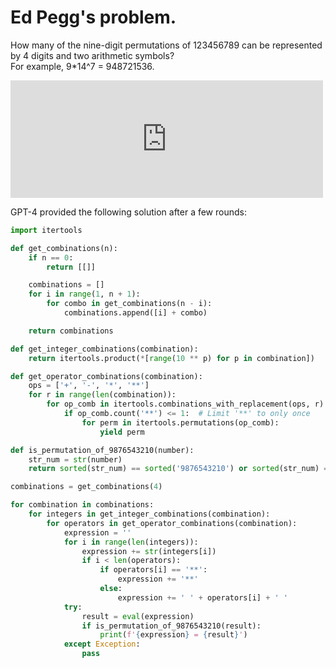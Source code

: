 # Ed Pegg's problem.

How many of the nine-digit permutations of 123456789 can be represented by 4 digits and two arithmetic symbols?  
For example, 9*14^7 = 948721536.

<iframe src="https://www.facebook.com/plugins/post.php?href=https%3A%2F%2Fwww.facebook.com%2Fed.pegg%2Fposts%2Fpfbid02muocAwL2V8VD9y5fjxCgFssD6PnSWuRs9LeqcgjBKL5Arwxc9qLfJx1h4vKjYF82l&show_text=true&width=500" width="500" height="188" style="border:none;overflow:hidden" scrolling="no" frameborder="0" allowfullscreen="true" allow="autoplay; clipboard-write; encrypted-media; picture-in-picture; web-share"></iframe>

GPT-4 provided the following solution after a few rounds:

```python
import itertools

def get_combinations(n):
    if n == 0:
        return [[]]

    combinations = []
    for i in range(1, n + 1):
        for combo in get_combinations(n - i):
            combinations.append([i] + combo)

    return combinations

def get_integer_combinations(combination):
    return itertools.product(*[range(10 ** p) for p in combination])

def get_operator_combinations(combination):
    ops = ['+', '-', '*', '**']
    for r in range(len(combination)):
        for op_comb in itertools.combinations_with_replacement(ops, r):
            if op_comb.count('**') <= 1:  # Limit '**' to only once
                for perm in itertools.permutations(op_comb):
                    yield perm

def is_permutation_of_9876543210(number):
    str_num = str(number)
    return sorted(str_num) == sorted('9876543210') or sorted(str_num) == sorted('987654321')

combinations = get_combinations(4)

for combination in combinations:
    for integers in get_integer_combinations(combination):
        for operators in get_operator_combinations(combination):
            expression = ''
            for i in range(len(integers)):
                expression += str(integers[i])
                if i < len(operators):
                    if operators[i] == '**':
                        expression += '**'
                    else:
                        expression += ' ' + operators[i] + ' '
            try:
                result = eval(expression)
                if is_permutation_of_9876543210(result):
                    print(f'{expression} = {result}')
            except Exception:
                pass
```